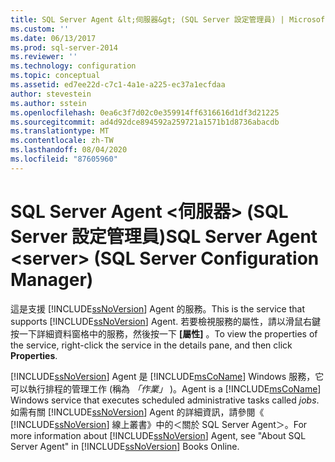 ```yaml
---
title: SQL Server Agent &lt;伺服器&gt; (SQL Server 設定管理員) | Microsoft Docs
ms.custom: ''
ms.date: 06/13/2017
ms.prod: sql-server-2014
ms.reviewer: ''
ms.technology: configuration
ms.topic: conceptual
ms.assetid: ed7ee22d-c7c1-4a1e-a225-ec37a1ecfdaa
author: stevestein
ms.author: sstein
ms.openlocfilehash: 0ea6c3f7d02c0e359914ff6316616d1df3d21225
ms.sourcegitcommit: ad4d92dce894592a259721a1571b1d8736abacdb
ms.translationtype: MT
ms.contentlocale: zh-TW
ms.lasthandoff: 08/04/2020
ms.locfileid: "87605960"
---
```

# <a name="sql-server-agent-ltservergt-sql-server-configuration-manager"></a><span data-ttu-id="acf3b-102">SQL Server Agent &lt;伺服器&gt; (SQL Server 設定管理員)</span><span class="sxs-lookup"><span data-stu-id="acf3b-102">SQL Server Agent &lt;server&gt; (SQL Server Configuration Manager)</span></span>
  <span data-ttu-id="acf3b-103">這是支援 [!INCLUDE[ssNoVersion](../../includes/ssnoversion-md.md)] Agent 的服務。</span><span class="sxs-lookup"><span data-stu-id="acf3b-103">This is the service that supports [!INCLUDE[ssNoVersion](../../includes/ssnoversion-md.md)] Agent.</span></span> <span data-ttu-id="acf3b-104">若要檢視服務的屬性，請以滑鼠右鍵按一下詳細資料窗格中的服務，然後按一下 **[屬性]** 。</span><span class="sxs-lookup"><span data-stu-id="acf3b-104">To view the properties of the service, right-click the service in the details pane, and then click **Properties**.</span></span>  
  
 [!INCLUDE[ssNoVersion](../../includes/ssnoversion-md.md)] <span data-ttu-id="acf3b-105">Agent 是 [!INCLUDE[msCoName](../../includes/msconame-md.md)] Windows 服務，它可以執行排程的管理工作 (稱為 *「作業」* )。</span><span class="sxs-lookup"><span data-stu-id="acf3b-105">Agent is a [!INCLUDE[msCoName](../../includes/msconame-md.md)] Windows service that executes scheduled administrative tasks called *jobs*.</span></span> <span data-ttu-id="acf3b-106">如需有關 [!INCLUDE[ssNoVersion](../../includes/ssnoversion-md.md)] Agent 的詳細資訊，請參閱《 [!INCLUDE[ssNoVersion](../../includes/ssnoversion-md.md)] 線上叢書》中的＜關於 SQL Server Agent＞。</span><span class="sxs-lookup"><span data-stu-id="acf3b-106">For more information about [!INCLUDE[ssNoVersion](../../includes/ssnoversion-md.md)] Agent, see "About SQL Server Agent" in [!INCLUDE[ssNoVersion](../../includes/ssnoversion-md.md)] Books Online.</span></span>  
  
  
